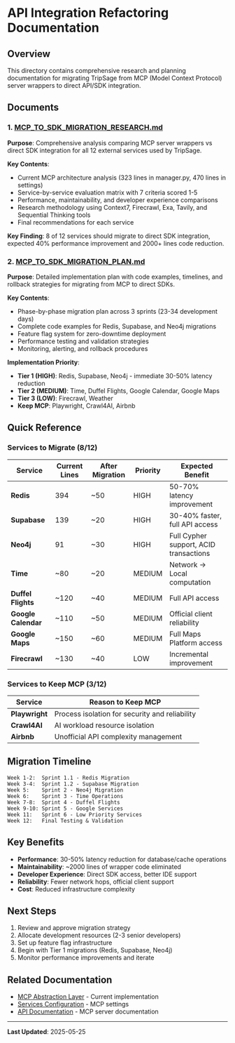# API Integration Refactoring Documentation

## Overview

This directory contains comprehensive research and planning documentation for
migrating TripSage from MCP (Model Context Protocol) server wrappers to direct
API/SDK integration.

## Documents

### 1. [MCP_TO_SDK_MIGRATION_RESEARCH.md](./MCP_TO_SDK_MIGRATION_RESEARCH.md)

**Purpose**: Comprehensive analysis comparing MCP server wrappers vs direct SDK
integration for all 12 external services used by TripSage.

**Key Contents**:

- Current MCP architecture analysis (323 lines in manager.py, 470 lines in settings)
- Service-by-service evaluation matrix with 7 criteria scored 1-5
- Performance, maintainability, and developer experience comparisons
- Research methodology using Context7, Firecrawl, Exa, Tavily, and Sequential
  Thinking tools
- Final recommendations for each service

**Key Finding**: 8 of 12 services should migrate to direct SDK integration,
expected 40% performance improvement and 2000+ lines code reduction.

### 2. [MCP_TO_SDK_MIGRATION_PLAN.md](./MCP_TO_SDK_MIGRATION_PLAN.md)

**Purpose**: Detailed implementation plan with code examples, timelines, and
rollback strategies for migrating from MCP to direct SDKs.

**Key Contents**:

- Phase-by-phase migration plan across 3 sprints (23-34 development days)
- Complete code examples for Redis, Supabase, and Neo4j migrations
- Feature flag system for zero-downtime deployment
- Performance testing and validation strategies
- Monitoring, alerting, and rollback procedures

**Implementation Priority**:

- **Tier 1 (HIGH)**: Redis, Supabase, Neo4j - immediate 30-50% latency reduction
- **Tier 2 (MEDIUM)**: Time, Duffel Flights, Google Calendar, Google Maps
- **Tier 3 (LOW)**: Firecrawl, Weather
- **Keep MCP**: Playwright, Crawl4AI, Airbnb

## Quick Reference

### Services to Migrate (8/12)

| Service             | Current Lines | After Migration | Priority | Expected Benefit                       |
| ------------------- | ------------- | --------------- | -------- | -------------------------------------- |
| **Redis**           | 394           | ~50             | HIGH     | 50-70% latency improvement             |
| **Supabase**        | 139           | ~20             | HIGH     | 30-40% faster, full API access         |
| **Neo4j**           | 91            | ~30             | HIGH     | Full Cypher support, ACID transactions |
| **Time**            | ~80           | ~20             | MEDIUM   | Network → Local computation            |
| **Duffel Flights**  | ~120          | ~40             | MEDIUM   | Full API access                        |
| **Google Calendar** | ~110          | ~50             | MEDIUM   | Official client reliability            |
| **Google Maps**     | ~150          | ~60             | MEDIUM   | Full Maps Platform access              |
| **Firecrawl**       | ~130          | ~40             | LOW      | Incremental improvement                |

### Services to Keep MCP (3/12)

| Service        | Reason to Keep MCP                             |
| -------------- | ---------------------------------------------- |
| **Playwright** | Process isolation for security and reliability |
| **Crawl4AI**   | AI workload resource isolation                 |
| **Airbnb**     | Unofficial API complexity management           |

## Migration Timeline

```text
Week 1-2:  Sprint 1.1 - Redis Migration
Week 3-4:  Sprint 1.2 - Supabase Migration
Week 5:    Sprint 2 - Neo4j Migration
Week 6:    Sprint 3 - Time Operations
Week 7-8:  Sprint 4 - Duffel Flights
Week 9-10: Sprint 5 - Google Services
Week 11:   Sprint 6 - Low Priority Services
Week 12:   Final Testing & Validation
```

## Key Benefits

- **Performance**: 30-50% latency reduction for database/cache operations
- **Maintainability**: ~2000 lines of wrapper code eliminated
- **Developer Experience**: Direct SDK access, better IDE support
- **Reliability**: Fewer network hops, official client support
- **Cost**: Reduced infrastructure complexity

## Next Steps

1. Review and approve migration strategy
2. Allocate development resources (2-3 senior developers)
3. Set up feature flag infrastructure
4. Begin with Tier 1 migrations (Redis, Supabase, Neo4j)
5. Monitor performance improvements and iterate

## Related Documentation

- [MCP Abstraction Layer](../../../tripsage/mcp_abstraction/) - Current implementation
- [Services Configuration](../../../tripsage/config/mcp_settings.py) - MCP settings
- [API Documentation](../../04_MCP_SERVERS/) - MCP server documentation

---

**Last Updated**: 2025-05-25
